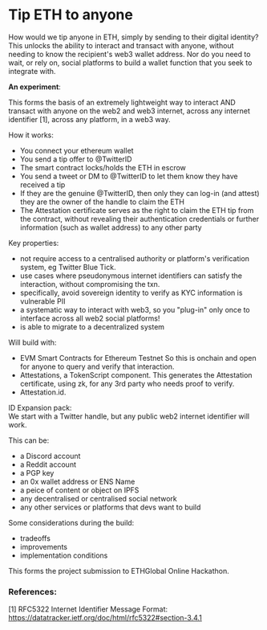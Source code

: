 # Tip ETH to anyone

How would we tip anyone in ETH, simply by sending to their digital identity? This unlocks the ability to interact and transact with anyone, without needing to know the recipient's web3 wallet address. Nor do you need to wait, or rely on, social platforms to build a wallet function that you seek to integrate with.

**An experiment**:

This forms the basis of an extremely lightweight way to interact AND transact with anyone on the web2 and web3 internet, across any internet identifier [1], across any platform, in a web3 way. 

How it works: 
* You connect your ethereum wallet
* You send a tip offer to @TwitterID
* The smart contract locks/holds the ETH in escrow
* You send a tweet or DM to @TwitterID to let them know they have received a tip
* If they are the genuine @TwitterID, then only they can log-in (and attest) they are the owner of the handle to claim the ETH
* The Attestation certificate serves as the right to claim the ETH tip from the contract, without revealing their authentication credentials or further information (such as wallet address) to any other party

Key properties: 
* not require access to a centralised authority or platform's verification system, eg Twitter Blue Tick.
* use cases where pseudonymous internet identifiers can satisfy the interaction, without compromising the txn.
* specifically, avoid sovereign identity to verify as KYC information is vulnerable PII
* a systematic way to interact with web3, so you "plug-in" only once to interface across all web2 social platforms!
* is able to migrate to a decentralized system

Will build with: 
* EVM Smart Contracts for Ethereum Testnet
  So this is onchain and open for anyone to query and verify that interaction. 
* Attestations, a TokenScript component.
  This generates the Attestation certificate, using zk, for any 3rd party who needs proof to verify.
* Attestation.id.

ID Expansion pack:   
  We start with a Twitter handle, but any public web2 internet identifier will work.
  
  This can be: 
* a Discord account
* a Reddit account 
* a PGP key
* an 0x wallet address or ENS Name
* a peice of content or object on IPFS
* any decentralised or centralised social network
* any other services or platforms that devs want to build

Some considerations during the build:
* tradeoffs
* improvements
* implementation conditions

This forms the project submission to ETHGlobal Online Hackathon.

### References: 
[1] RFC5322 Internet Identifier Message Format: https://datatracker.ietf.org/doc/html/rfc5322#section-3.4.1

